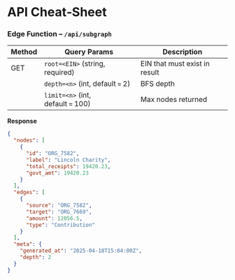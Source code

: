 # API Cheat‑Sheet

### Edge Function – `/api/subgraph`
| Method | Query Params                          | Description                               |
|--------|---------------------------------------|-------------------------------------------|
| GET    | `root=<EIN>` (string, required)       | EIN that must exist in result            |
|        | `depth=<n>` (int, default = 2)        | BFS depth                                 |
|        | `limit=<n>` (int, default = 100)      | Max nodes returned                        |

**Response**
```json
{
  "nodes": [
    {
      "id": "ORG_7582",
      "label": "Lincoln Charity",
      "total_receipts": 19420.23,
      "govt_amt": 19420.23
    }
  ],
  "edges": [
    {
      "source": "ORG_7582",
      "target": "ORG_7669",
      "amount": 12056.5,
      "type": "Contribution"
    }
  ],
  "meta": {
    "generated_at": "2025-04-18T15:04:00Z",
    "depth": 2
  }
}